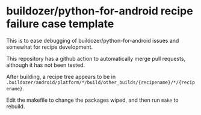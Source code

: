 # buildozer/python-for-android recipe failure case template

This is to ease debugging of buildozer/python-for-android issues and somewhat for recipe development.

This repository has a github action to automatically merge pull requests, although it has not been tested.

After building, a recipe tree appears to be in `.buildozer/android/platform/*/build/other_builds/{recipename}/*/{recipename}`.

Edit the makefile to change the packages wiped, and then run `make` to rebuild.
